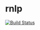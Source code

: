 # rnlp

[![Build Status](https://travis-ci.org/dimpac/rnlp.svg?branch=master)](https://travis-ci.org/dimpac/rnlp.svg?branch=master)